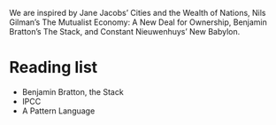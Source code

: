 
We are inspired by Jane Jacobs’ Cities and the Wealth of Nations, Nils Gilman’s The Mutualist Economy: A New Deal for Ownership, Benjamin Bratton’s The Stack, and Constant Nieuwenhuys’ New Babylon.
# Reading list
- Benjamin Bratton, the Stack
- IPCC
- A Pattern Language
